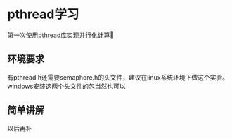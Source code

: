 # pthread学习
第一次使用pthread库实现并行化计算🥧
## 环境要求
有pthread.h还需要semaphore.h的头文件，建议在linux系统环境下做这个实验。windows安装这两个头文件的包当然也可以
## 简单讲解
~~以后再补~~
